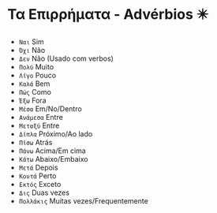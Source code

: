 # Τα Επιρρήματα - Advérbios ✴️

-   `Ναι` Sim
-   `Όχι` Não
-   `Δεν` Não (Usado com verbos)
-   `Πολύ` Muito
-   `Λίγο` Pouco
-   `Καλά` Bem
-   `Πώς` Como
-   `Έξω` Fora
-   `Μέσα` Em/No/Dentro
-   `Ανάμεσα` Entre
-   `Μεταξύ` Entre
-   `Δίπλα` Próximo/Ao lado
-   `Πίσω` Atrás
-   `Πάνω` Acima/Em cima
-   `Κάτω` Abaixo/Embaixo
-   `Μετά` Depois
-   `Κοντά` Perto
-   `Εκτός` Exceto
-   `Δις` Duas vezes
-   `Πολλάκις` Muitas vezes/Frequentemente
